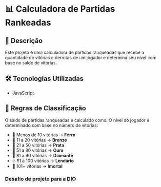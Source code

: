 # 📊 Calculadora de Partidas Rankeadas

## 📌 Descrição
Este projeto é uma calculadora de partidas ranqueadas que recebe a quantidade de vitórias e derrotas de um jogador e determina seu nível com base no saldo de vitórias.

## 🛠️ Tecnologias Utilizadas
- JavaScript

## 📖 Regras de Classificação
O saldo de partidas ranqueadas é calculado como:
O nível do jogador é determinado com base no número de vitórias:
- 🏴 Menos de 10 vitórias → **Ferro**
- 🥉 11 a 20 vitórias → **Bronze**
- 🥈 21 a 50 vitórias → **Prata**
- 🥇 51 a 80 vitórias → **Ouro**
- 💎 81 a 90 vitórias → **Diamante**
- 🔥 91 a 100 vitórias → **Lendário**
- 👑 101+ vitórias → **Imortal**

### Desafio de projeto para a DIO
